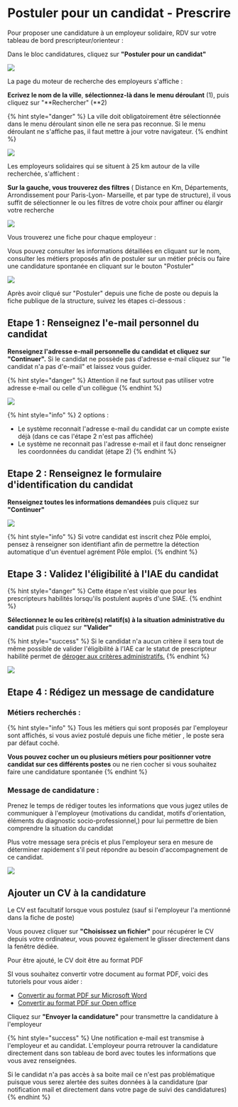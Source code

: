 # Postuler pour un candidat - Prescrire

Pour proposer une candidature à un employeur solidaire, RDV sur votre tableau de bord prescripteur/orienteur : 

Dans le bloc candidatures, cliquez sur **"Postuler pour un candidat"**

![](../.gitbook/assets/image%20%2888%29.png)

La page du moteur de recherche des employeurs s'affiche : 

**Ecrivez le nom de la ville**, **sélectionnez-là dans le menu déroulant** \(1\), puis cliquez sur "**Rechercher" \(**2\)

{% hint style="danger" %}
La ville doit obligatoirement être sélectionnée dans le menu déroulant sinon elle ne sera pas reconnue. Si le menu déroulant ne s'affiche pas, il faut mettre à jour votre navigateur. 
{% endhint %}

![](../.gitbook/assets/image%20%2890%29.png)

Les employeurs solidaires qui se situent à 25 km autour de la ville recherchée, s'affichent : 

**Sur la gauche, vous trouverez des filtres** \( Distance en Km, Départements, Arrondissement pour Paris-Lyon- Marseille, et par type de structure\), il vous suffit de sélectionner le ou les filtres de votre choix pour affiner ou élargir votre recherche

![](../.gitbook/assets/image%20%2894%29.png)

Vous trouverez une fiche pour chaque employeur : 

Vous pouvez consulter les informations détaillées en cliquant sur le nom, consulter les métiers proposés afin de postuler sur un métier précis ou faire une candidature spontanée en cliquant sur le bouton "Postuler"

![](../.gitbook/assets/image%20%2883%29.png)

Après avoir cliqué sur "Postuler" depuis une fiche de poste ou depuis la fiche publique de la structure, suivez les étapes ci-dessous :

## Etape 1 : Renseignez l'e-mail personnel du candidat

**Renseignez l'adresse e-mail personnelle du candidat et cliquez sur "Continuer".** Si le candidat ne possède pas d'adresse e-mail cliquez sur "le candidat n'a pas d'e-mail" et laissez vous guider.

{% hint style="danger" %}
Attention il ne faut surtout pas utiliser votre adresse e-mail ou celle d'un collègue
{% endhint %}

![](../.gitbook/assets/image%20%2897%29.png)

{% hint style="info" %}
2 options : 

* Le système reconnait l'adresse e-mail du candidat car un compte existe déjà \(dans ce cas l'étape 2 n'est pas affichée\)
* Le système ne reconnait pas l'adresse e-mail et il faut donc renseigner les coordonnées du candidat \(étape 2\)
{% endhint %}

## Etape 2 :  Renseignez le formulaire d'identification du candidat

**Renseignez toutes les informations demandées** puis cliquez sur **"Continuer"**

![](../.gitbook/assets/image%20%2884%29.png)

{% hint style="info" %}
Si votre candidat est inscrit chez Pôle emploi, pensez à renseigner son identifiant afin de permettre la détection automatique d'un éventuel agrément Pôle emploi.
{% endhint %}

## Etape 3 : Validez l'éligibilité à l'IAE du candidat 

{% hint style="danger" %}
Cette étape n'est visible que pour les prescripteurs habilités lorsqu'ils postulent auprès d'une SIAE.
{% endhint %}

**Sélectionnez le ou les  critère\(s\) relatif\(s\) à la situation administrative du candidat** puis cliquez sur **"Valider"** 

{% hint style="success" %}
Si le candidat n'a aucun critère il sera tout de même possible de valider l'éligibilité à l'IAE car le statut de prescripteur habilité permet de [déroger aux critères administratifs.](../qui-est-eligible-iae-criteres-eligibilite/derogation-criteres.md)
{% endhint %}

![](../.gitbook/assets/image%20%2887%29.png)

## Etape 4 : Rédigez un message de candidature 

### Métiers recherchés : 

{% hint style="info" %}
Tous les métiers qui sont proposés par l'employeur sont affichés, si vous aviez postulé depuis une fiche métier , le poste sera par défaut coché.

**Vous pouvez cocher un ou plusieurs métiers pour positionner votre candidat sur ces différents postes** ou ne rien cocher si vous souhaitez faire une candidature spontanée
{% endhint %}

### Message de candidature : 

Prenez le temps de rédiger toutes les informations que vous jugez utiles de communiquer à l'employeur \(motivations du candidat, motifs d'orientation, éléments du diagnostic socio-professionnel,\) pour lui permettre de bien comprendre la situation du candidat

Plus votre message sera précis et plus l'employeur sera en mesure de déterminer rapidement s'il peut répondre au besoin d'accompagnement de ce candidat.

![](../.gitbook/assets/image%20%2881%29.png)

## Ajouter un CV à la candidature

Le CV est facultatif lorsque vous postulez \(sauf si l'employeur l'a mentionné dans la fiche de poste\)

Vous pouvez cliquer sur **"Choisissez un fichier"** pour récupérer le CV depuis votre ordinateur, vous pouvez également le glisser directement dans la fenêtre dédiée.

Pour être ajouté, le CV doit être au format PDF

SI vous souhaitez convertir votre document au format PDF, voici des tutoriels pour vous aider :

* [Convertir au format PDF sur Microsoft Word ](https://support.microsoft.com/fr-fr/office/convertir-ou-enregistrer-au-format-pdf-7d88593b-d509-4225-a05a-076723a40beb?ui=fr-FR&rs=fr-FR&ad=FR)
* [Convertir au format PDF sur Open office ](https://www.01net.com/astuces/creez-un-document-pdf-avec-openoffice-554400.html)



Cliquez sur **"Envoyer la candidature"** pour transmettre la candidature à l'employeur

{% hint style="success" %}
Une notification e-mail est transmise à l'employeur et au candidat. L'employeur pourra retrouver la candidature directement dans son tableau de bord avec toutes les informations que vous avez renseignées. 

Si le candidat n'a pas accès à sa boite mail ce n'est pas problématique puisque vous serez alertée des suites données à la candidature \(par notification mail et directement dans votre page de suivi des candidatures\)
{% endhint %}

